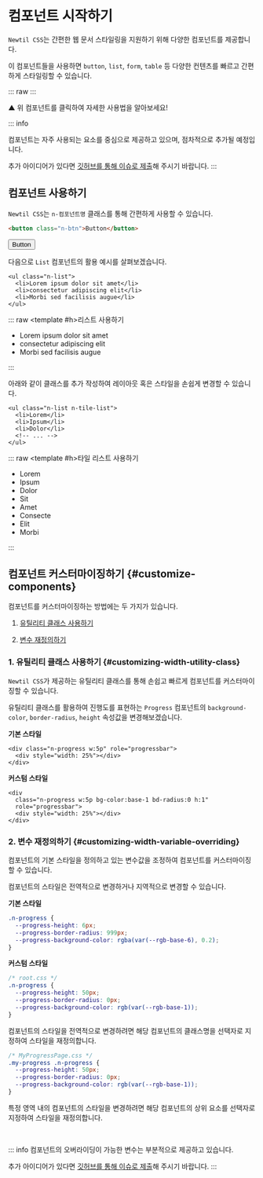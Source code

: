 <script setup>
;
import ComponentList from "../components/demo/NewtilComponentOverview.vue";
</script>

# 컴포넌트 시작하기

`Newtil CSS`는 간편한 웹 문서 스타일링을 지원하기 위해 다양한 컴포넌트를 제공합니다.

이 컴포넌트들을 사용하면 `button`, `list`, `form`, `table` 등 다양한 컨텐츠를 빠르고 간편하게 스타일링할 수 있습니다.

::: raw
<ComponentList />
:::

<p class="color:base-5">▲ 위 컴포넌트를 클릭하여 자세한 사용법을 알아보세요!</p>

::: info

컴포넌트는 자주 사용되는 요소를 중심으로 제공하고 있으며, 점차적으로 추가될 예정입니다.

추가 아이디어가 있다면 [깃허브를 통해 이슈로 제출](https://github.com/newlecture-corp/newtil-css/issues/new?assignees=&labels=feature&projects=&template=%EA%B8%B0%EB%8A%A5-%EC%9A%94%EC%B2%AD.md&title=feature%3A+)해 주시기 바랍니다.
:::

## 컴포넌트 사용하기

`Newtil CSS`는 `n-컴포넌트명` 클래스를 통해 간편하게 사용할 수 있습니다.

```html
<button class="n-btn">Button</button>
```

<ExampleSection class="mb:10">
  <template #h>버튼 사용하기</template>
  <button class="n-btn">Button</button>
</ExampleSection>

다음으로 `List` 컴포넌트의 활용 예시를 살펴보겠습니다.

```html{1}
<ul class="n-list">
  <li>Lorem ipsum dolor sit amet</li>
  <li>consectetur adipiscing elit</li>
  <li>Morbi sed facilisis augue</li>
</ul>
```

::: raw
<ExampleSection>
<template #h>리스트 사용하기</template>

  <ul class="n-list">
    <li>Lorem ipsum dolor sit amet</li>
    <li>consectetur adipiscing elit</li>
    <li>Morbi sed facilisis augue</li>
  </ul>
</ExampleSection>
:::

아래와 같이 클래스를 추가 작성하여 레이아웃 혹은 스타일을 손쉽게 변경할 수 있습니다.

```html{1}
<ul class="n-list n-tile-list">
  <li>Lorem</li>
  <li>Ipsum</li>
  <li>Dolor</li>
  <!-- ... -->
</ul>
```

::: raw
<ExampleSection>
<template #h>타일 리스트 사용하기</template>

  <ul class="n-list n-tile-list">
    <li>Lorem</li>
    <li>Ipsum</li>
    <li>Dolor</li>
    <li>Sit</li>
    <li>Amet</li>
    <li>Consecte</li>
    <li>Elit</li>
    <li>Morbi</li>
  </ul>
</ExampleSection>
:::

## 컴포넌트 커스터마이징하기 {#customize-components}

컴포넌트를 커스터마이징하는 방법에는 두 가지가 있습니다.

1. [유틸리티 클래스 사용하기](#customizing-width-utility-class)

2. [변수 재정의하기](#customizing-width-variable-overriding)

### 1. 유틸리티 클래스 사용하기 {#customizing-width-utility-class}

`Newtil CSS`가 제공하는 유틸리티 클래스를 통해 손쉽고 빠르게 컴포넌트를 커스터마이징할 수 있습니다.

유틸리티 클래스를 활용하여 진행도를 표현하는 `Progress` 컴포넌트의 `background-color`, `border-radius`, `height` 속성값을 변경해보겠습니다.

**기본 스타일**

<ExampleSection>
  <div class="n-progress w:5p" role="progressbar">
    <div style="width: 25%"></div>
  </div>
</ExampleSection>

```html{1}
<div class="n-progress w:5p" role="progressbar">
  <div style="width: 25%"></div>
</div>
```

**커스텀 스타일**

<ExampleSection>
  <div class="n-progress w:5p bg-color:base-1 bd-radius:0 h:1" role="progressbar">
    <div style="width: 25%"></div>
  </div>
</ExampleSection>

```html{2}
<div
  class="n-progress w:5p bg-color:base-1 bd-radius:0 h:1"
  role="progressbar">
  <div style="width: 25%"></div>
</div>
```

<Link :text="'유틸리티 클래스 자세하게 알아보기'" :link="'./getting-started-utility'" />

### 2. 변수 재정의하기 {#customizing-width-variable-overriding}

컴포넌트의 기본 스타일을 정의하고 있는 변수값을 조정하여 컴포넌트를 커스터마이징할 수 있습니다.

컴포넌트의 스타일은 전역적으로 변경하거나 지역적으로 변경할 수 있습니다.

**기본 스타일**

<ExampleSection>
  <div class="n-progress w:5p" role="progressbar">
    <div style="width: 25%"></div>
  </div>
</ExampleSection>

```css
.n-progress {
  --progress-height: 6px;
  --progress-border-radius: 999px;
  --progress-background-color: rgba(var(--rgb-base-6), 0.2);
}
```

**커스텀 스타일**

<ExampleSection>
  <div class="n-progress w:5p custom-progress" role="progressbar">
    <div style="width: 25%"></div>
  </div>
</ExampleSection>

```css
/* root.css */
.n-progress {
  --progress-height: 50px;
  --progress-border-radius: 0px;
  --progress-background-color: rgb(var(--rgb-base-1));
}
```

컴포넌트의 스타일을 전역적으로 변경하려면 해당 컴포넌트의 클래스명을 선택자로 지정하여 스타일을 재정의합니다.

```css
/* MyProgressPage.css */
.my-progress .n-progress {
  --progress-height: 50px;
  --progress-border-radius: 0px;
  --progress-background-color: rgb(var(--rgb-base-1));
}
```

특정 영역 내의 컴포넌트의 스타일을 변경하려면 해당 컴포넌트의 상위 요소를 선택자로 지정하여 스타일을 재정의합니다.

<Link :text="'CSS 변수 자세하게 알아보기'" :link="'./css-variable-list'" />

<br>

::: info
컴포넌트의 오버라이딩이 가능한 변수는 부분적으로 제공하고 있습니다.

추가 아이디어가 있다면 [깃허브를 통해 이슈로 제출](https://github.com/newlecture-corp/newtil-css/issues/new?assignees=&labels=feature&projects=&template=%EA%B8%B0%EB%8A%A5-%EC%9A%94%EC%B2%AD.md&title=[ComponentName]%3A+)해 주시기 바랍니다.
:::

<style scoped>
  .custom-progress {
  --progress-height: 50px;
  --progress-border-radius: 0px;
  --progress-background-color: rgb(var(--rgb-base-1));
  }
</style>
